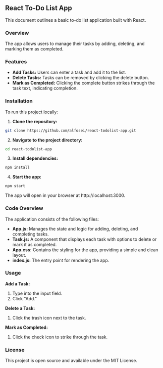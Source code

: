 ## React To-Do List App

This document outlines a basic to-do list application built with React. 

### Overview

The app allows users to manage their tasks by adding, deleting, and marking them as completed.

### Features

* **Add Tasks:** Users can enter a task and add it to the list.
* **Delete Tasks:** Tasks can be removed by clicking the delete button.
* **Mark as Completed:** Clicking the complete button strikes through the task text, indicating completion.

### Installation

To run this project locally:

1. **Clone the repository:**

```bash
git clone https://github.com/alfosei/react-todolist-app.git
```

2. **Navigate to the project directory:**

```bash
cd react-todolist-app
```

3. **Install dependencies:**

```bash
npm install
```

4. **Start the app:**

```bash
npm start
```

The app will open in your browser at http://localhost:3000.

### Code Overview

The application consists of the following files:

* **App.js:** Manages the state and logic for adding, deleting, and completing tasks.
* **Task.js:** A component that displays each task with options to delete or mark it as completed.
* **App.css:** Contains the styling for the app, providing a simple and clean layout.
* **index.js:** The entry point for rendering the app.

### Usage

**Add a Task:**

1. Type into the input field.
2. Click "Add."

**Delete a Task:**

1. Click the trash icon next to the task.

**Mark as Completed:**

1. Click the check icon to strike through the task.

### License

This project is open source and available under the MIT License.
